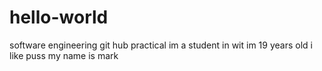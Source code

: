 # hello-world
software engineering git hub practical
im a student in wit 
im 19 years old
i like puss
my name is mark
